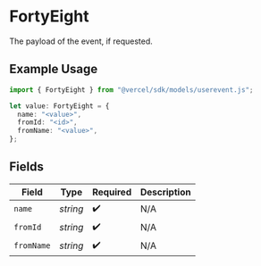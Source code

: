 # FortyEight

The payload of the event, if requested.

## Example Usage

```typescript
import { FortyEight } from "@vercel/sdk/models/userevent.js";

let value: FortyEight = {
  name: "<value>",
  fromId: "<id>",
  fromName: "<value>",
};
```

## Fields

| Field              | Type               | Required           | Description        |
| ------------------ | ------------------ | ------------------ | ------------------ |
| `name`             | *string*           | :heavy_check_mark: | N/A                |
| `fromId`           | *string*           | :heavy_check_mark: | N/A                |
| `fromName`         | *string*           | :heavy_check_mark: | N/A                |